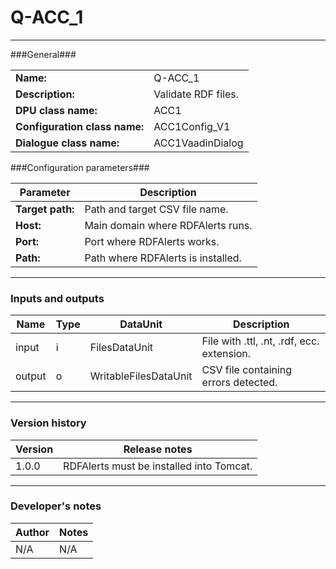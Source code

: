 # Q-ACC_1 #
----------

###General###

|                              |                                                               |
|------------------------------|---------------------------------------------------------------|
|**Name:**                     |Q-ACC_1 		                     					       |
|**Description:**              |Validate RDF files.                  					       |
|**DPU class name:**           |ACC1     						                               |
|**Configuration class name:** |ACC1Config_V1                           		               |
|**Dialogue class name:**      |ACC1VaadinDialog 					                           |


###Configuration parameters###


|Parameter                        |Description                             |                                                        
|---------------------------------|----------------------------------------|
|**Target path:** 	              |Path and target CSV file name.          |
|**Host:**		                  |Main domain where RDFAlerts runs.  	   |
|**Port:**		                  |Port where RDFAlerts works.  	       |
|**Path:**			              |Path where RDFAlerts is installed.      |

***

### Inputs and outputs ###

|Name                |Type       |DataUnit                         |Description                          |
|--------------------|-----------|---------------------------------|-------------------------------------|
|input  	         |i      	 |FilesDataUnit  		           |File with .ttl, .nt, .rdf, ecc. extension.  |
|output 	         |o 	     |WritableFilesDataUnit            |CSV file containing errors detected. |

***

### Version history ###

|Version            |Release notes                                   |
|-------------------|------------------------------------------------|
|1.0.0              |RDFAlerts must be installed into Tomcat.        |                                

***

### Developer's notes ###

|Author            |Notes                 |
|------------------|----------------------|
|N/A               |N/A                   |
